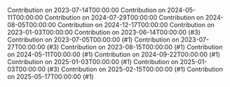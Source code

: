 Contribution on 2023-07-14T00:00:00
Contribution on 2024-05-11T00:00:00
Contribution on 2024-07-29T00:00:00
Contribution on 2024-08-05T00:00:00
Contribution on 2024-12-17T00:00:00
Contribution on 2023-01-03T00:00:00
Contribution on 2023-06-14T00:00:00 (#3)
Contribution on 2023-07-05T00:00:00 (#1)
Contribution on 2023-07-27T00:00:00 (#3)
Contribution on 2023-08-15T00:00:00 (#1)
Contribution on 2024-05-11T00:00:00 (#1)
Contribution on 2024-09-22T00:00:00 (#1)
Contribution on 2025-01-03T00:00:00 (#1)
Contribution on 2025-01-03T00:00:00 (#3)
Contribution on 2025-02-15T00:00:00 (#1)
Contribution on 2025-05-17T00:00:00 (#1)
